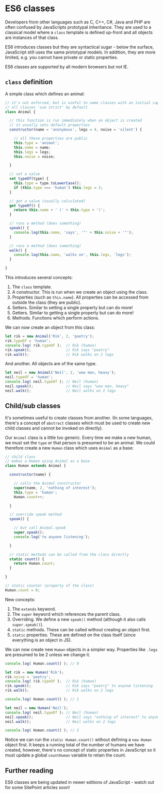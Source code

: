 # ES6 classes

Developers from other languages such as C, C++, C#, Java and PHP are often confused by JavaScripts prototypal inheritance. They are used to a classical model where a `class` template is defined up-front and all objects are instances of that class.

ES6 introduces classes but they are syntactical sugar - below the surface, JavaScript still uses the same prototypal models. In addition, they are more limited, e.g. you cannot have private or static properties.

ES6 classes are supported by all modern browsers but not IE.


## `class` definition
A simple class which defines an animal:

```javascript
// it's not enforced, but is useful to name classes with an initial capital
// all classes 'use strict' by default
class Animal {

  // this function is run immediately when an object is created
  // it usually sets default properties
  constructor(name = 'anonymous', legs = 4, noise = 'silent') {

    // all these properties are public
    this.type = 'animal';
    this.name = name;
    this.legs = legs;
    this.noise = noise;

  }

  // set a value
  set typeOf(type) {
    this.type = type.toLowerCase();
    if (this.type === 'human') this.legs = 2;
  }

  // get a value (usually calculated)
  get typeOf() {
    return this.name + ' (' + this.type + ')';
  }

  // runs a method (does something)
  speak() {
    console.log(this.name, 'says', '"' + this.noise + '"');
  }

  // runs a method (does something)
  walk() {
    console.log(this.name, 'walks on', this.legs, 'legs');
  }

}
```

This introduces several concepts:

1. The `class` template.
1. A constructor. This is run when we create an object using the class.
1. Properties (such as `this.name`). All properties can be accessed from outside the class (they are public).
1. Setters. Similar to setting a single property but can do more!
1. Getters. Similar to getting a single property but can do more!
1. Methods. Functions which perform actions.


We can now create an object from this class:

```javascript
let rik = new Animal('Rik', 2, 'poetry');
rik.typeOf = 'human';
console.log( rik.typeOf );  // Rik (human)
rik.speak();                // Rik says "poetry"
rik.walk();                 // Rik walks on 2 legs
```

And another. All objects are of the same type.

```javascript
let neil = new Animal('Neil', 2, 'wow man, heavy');
neil.typeOf = 'human';
console.log( neil.typeOf ); // Neil (human)
neil.speak();               // Neil says "wow man, heavy"
neil.walk();                // Neil walks on 2 legs
```


## Child/sub classes
It's sometimes useful to create classes from another. (In some languages, there's a concept of `abstract` classes which must be used to create new child classes and cannot be invoked on directly).

Our `Animal` class is a little too generic. Every time we make a new human, we must set the `type` or that person is presumed to be an animal. We could therefore create a new `Human` class which uses `Animal` as a base:

```javascript
// child class
// makes a Human using Animal as a base
class Human extends Animal {

  constructor(name) {

    // calls the Animal constructor
    super(name, 2, 'nothing of interest');
    this.type = 'human';
    Human.count++;

  }

  // override speak method
  speak() {

    // but call Animal.speak
    super.speak();
    console.log('to anyone listening');

  }

  // static methods can be called from the class directly
  static count() {
    return Human.count;
  }

}

// static counter (property of the class)
Human.count = 0;
```

New concepts:

1. The `extends` keyword.
1. The `super` keyword which references the parent class.
1. Overriding. We define a new `speak()` method (although it also calls `super.speak()`).
1. `static` methods. These can be called without creating an object first.
1. `static` properties. These are defined on the class itself (since everything is an object in JS).


We can now create new `Human` objects in a simpler way. Properties like `.legs` are presumed to be 2 unless we change it.

```javascript
console.log( Human.count() ); // 0

let rik = new Human('Rik');
rik.noise = 'poetry';
console.log( rik.typeOf );  // Rik (human)
rik.speak();                // Rik says "poetry" to anyone listening
rik.walk();                 // Rik walks on 2 legs

console.log( Human.count() ); // 1

let neil = new Human('Neil');
console.log( neil.typeOf ); // Neil (human)
neil.speak();               // Neil says "nothing of interest" to anyone listening
neil.walk();                // Neil walks on 2 legs

console.log( Human.count() ); // 2
```

Notice we can run the `static Human.count()` without defining a `new Human` object first. It keeps a running total of the number of humans we have created, however, there's no concept of static properties in JavaScript so it must update a global `countHuman` variable to retain the count.


## Further reading
ES6 classes are being updated in newer editions of JavaScript - watch out for some SitePoint articles soon!

